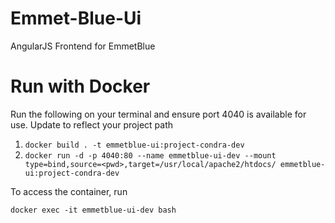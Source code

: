 # Emmet-Blue-Ui
AngularJS Frontend for EmmetBlue

# Run with Docker
Run the following on your terminal and ensure port 4040 is available for use.
Update <pwd> to reflect your project path

1. `docker build . -t emmetblue-ui:project-condra-dev`
2. `docker run -d -p 4040:80 --name emmetblue-ui-dev --mount type=bind,source=<pwd>,target=/usr/local/apache2/htdocs/ emmetblue-ui:project-condra-dev`

To access the container, run

`docker exec -it emmetblue-ui-dev bash`

